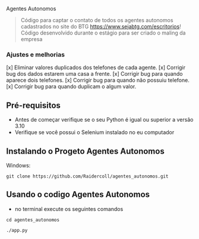 Agentes Autonomos

> Código para captar o contato de todos os agentes autonomos cadastrados no site do BTG https://www.sejabtg.com/escritorios! Código desenvolvido durante o estágio para ser criado o maling  da empresa 

### Ajustes e melhorias

[x] Eliminar valores duplicados dos telefones de cada agente.
[x] Corrigir bug dos dados estarem uma casa a frente.
[x] Corrigir bug para quando aparece dois telefones.
[x] Corrigir bug para quando não possuiu telefone.
[x] Corrigir bug para quando duplicam o algum valor.

## Pré-requisitos

* Antes de começar verifique se o seu Python é igual ou superior a versão 3.10
* Verifique se você possui o Selenium instalado no eu computador

## Instalando o Progeto Agentes Autonomos

Windows: 
```
git clone https://github.com/Raidercoll/agentes_autonomos.git
```

## Usando o codigo Agentes Autonomos

* no terminal execute os seguintes comandos
``` 
cd agentes_autonomos
```
```
./app.py
```
